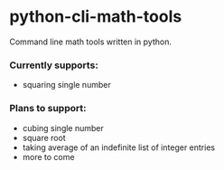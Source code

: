 # python-cli-math-tools
Command line math tools written in python. 



### Currently supports:

- squaring single number





### Plans to support:

- cubing single number
- square root
- taking average of an indefinite list of integer entries
- more to come


